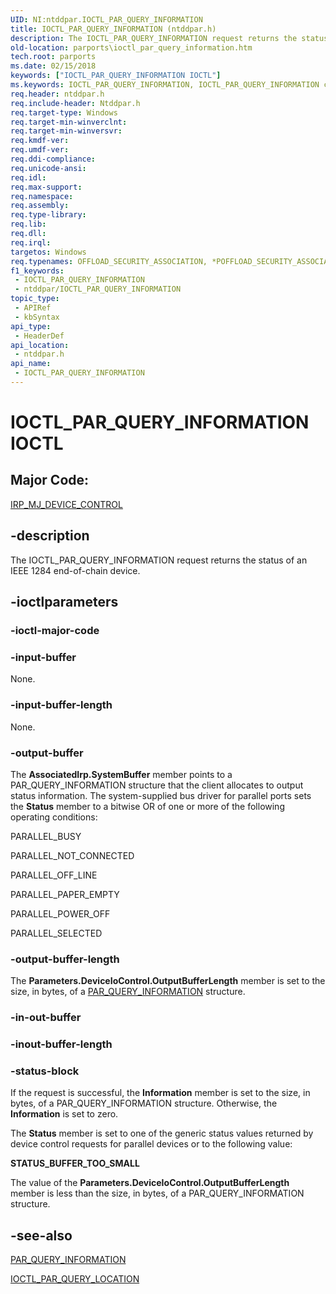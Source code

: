 ```yaml
---
UID: NI:ntddpar.IOCTL_PAR_QUERY_INFORMATION
title: IOCTL_PAR_QUERY_INFORMATION (ntddpar.h)
description: The IOCTL_PAR_QUERY_INFORMATION request returns the status of an IEEE 1284 end-of-chain device.
old-location: parports\ioctl_par_query_information.htm
tech.root: parports
ms.date: 02/15/2018
keywords: ["IOCTL_PAR_QUERY_INFORMATION IOCTL"]
ms.keywords: IOCTL_PAR_QUERY_INFORMATION, IOCTL_PAR_QUERY_INFORMATION control code [Parallel Ports], cisspd_50a28bb8-8015-4b25-9850-9038b1c1789a.xml, ntddpar/IOCTL_PAR_QUERY_INFORMATION, parports.ioctl_par_query_information
req.header: ntddpar.h
req.include-header: Ntddpar.h
req.target-type: Windows
req.target-min-winverclnt: 
req.target-min-winversvr: 
req.kmdf-ver: 
req.umdf-ver: 
req.ddi-compliance: 
req.unicode-ansi: 
req.idl: 
req.max-support: 
req.namespace: 
req.assembly: 
req.type-library: 
req.lib: 
req.dll: 
req.irql: 
targetos: Windows
req.typenames: OFFLOAD_SECURITY_ASSOCIATION, *POFFLOAD_SECURITY_ASSOCIATION
f1_keywords:
 - IOCTL_PAR_QUERY_INFORMATION
 - ntddpar/IOCTL_PAR_QUERY_INFORMATION
topic_type:
 - APIRef
 - kbSyntax
api_type:
 - HeaderDef
api_location:
 - ntddpar.h
api_name:
 - IOCTL_PAR_QUERY_INFORMATION
---
```


# IOCTL_PAR_QUERY_INFORMATION IOCTL


##  Major Code:


[IRP_MJ_DEVICE_CONTROL](/windows-hardware/drivers/kernel/irp-mj-device-control)


## -description

The IOCTL_PAR_QUERY_INFORMATION request returns the status of an IEEE 1284 end-of-chain device.

## -ioctlparameters

### -ioctl-major-code

### -input-buffer

None.

### -input-buffer-length

None.

### -output-buffer

The <b>AssociatedIrp.SystemBuffer</b> member points to a PAR_QUERY_INFORMATION structure that the client allocates to output status information. The system-supplied bus driver for parallel ports sets the <b>Status</b> member to a bitwise OR of one or more of the following operating conditions:

PARALLEL_BUSY

PARALLEL_NOT_CONNECTED

PARALLEL_OFF_LINE

PARALLEL_PAPER_EMPTY

PARALLEL_POWER_OFF

PARALLEL_SELECTED

### -output-buffer-length

The <b>Parameters.DeviceIoControl.OutputBufferLength</b> member is set to the size, in bytes, of a <a href="..\ntddpar\ns-ntddpar-_par_query_information.md">PAR_QUERY_INFORMATION</a> structure.

### -in-out-buffer

### -inout-buffer-length

### -status-block

If the request is successful, the <b>Information</b> member is set to the size, in bytes, of a PAR_QUERY_INFORMATION structure. Otherwise, the <b>Information</b> is set to zero.

The <b>Status</b> member is set to one of the generic status values returned by device control requests for parallel devices or to the following value:




**STATUS_BUFFER_TOO_SMALL**

The value of the <b>Parameters.DeviceIoControl.OutputBufferLength</b> member is less than the size, in bytes, of a PAR_QUERY_INFORMATION structure.

## -see-also

<a href="..\ntddpar\ns-ntddpar-_par_query_information.md">PAR_QUERY_INFORMATION</a>



<a href="..\ntddpar\ni-ntddpar-ioctl_par_query_location.md">IOCTL_PAR_QUERY_LOCATION</a>
